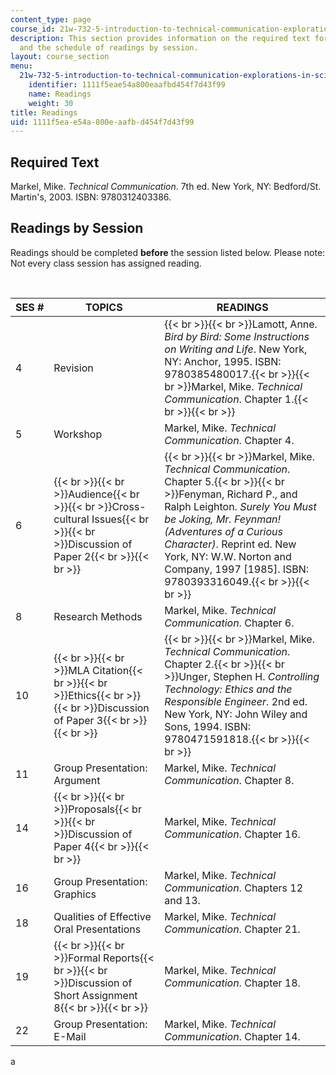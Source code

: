 ```yaml
---
content_type: page
course_id: 21w-732-5-introduction-to-technical-communication-explorations-in-scientific-and-technical-writing-fall-2006
description: This section provides information on the required text for the course
  and the schedule of readings by session.
layout: course_section
menu:
  21w-732-5-introduction-to-technical-communication-explorations-in-scientific-and-technical-writing-fall-2006:
    identifier: 1111f5eae54a800eaafbd454f7d43f99
    name: Readings
    weight: 30
title: Readings
uid: 1111f5ea-e54a-800e-aafb-d454f7d43f99
---
```


Required Text
-------------

Markel, Mike. _Technical Communication_. 7th ed. New York, NY: Bedford/St. Martin's, 2003. ISBN: 9780312403386.

Readings by Session
-------------------

Readings should be completed **before** the session listed below. Please note: Not every class session has assigned reading.

  
 

| SES # | TOPICS | READINGS |
| --- | --- | --- |
| 4 | Revision | {{< br >}}{{< br >}}Lamott, Anne. _Bird by Bird: Some Instructions on Writing and Life_. New York, NY: Anchor, 1995. ISBN: 9780385480017.{{< br >}}{{< br >}}Markel, Mike. _Technical Communication_. Chapter 1.{{< br >}}{{< br >}} |
| 5 | Workshop | Markel, Mike. _Technical Communication_. Chapter 4. |
| 6 | {{< br >}}{{< br >}}Audience{{< br >}}{{< br >}}Cross-cultural Issues{{< br >}}{{< br >}}Discussion of Paper 2{{< br >}}{{< br >}} | {{< br >}}{{< br >}}Markel, Mike. _Technical Communication_. Chapter 5.{{< br >}}{{< br >}}Fenyman, Richard P., and Ralph Leighton. _Surely You Must be Joking, Mr. Feynman! (Adventures of a Curious Character)_. Reprint ed. New York, NY: W.W. Norton and Company, 1997 \[1985\]. ISBN: 9780393316049.{{< br >}}{{< br >}} |
| 8 | Research Methods | Markel, Mike. _Technical Communication_. Chapter 6. |
| 10 | {{< br >}}{{< br >}}MLA Citation{{< br >}}{{< br >}}Ethics{{< br >}}{{< br >}}Discussion of Paper 3{{< br >}}{{< br >}} | {{< br >}}{{< br >}}Markel, Mike. _Technical Communication_. Chapter 2.{{< br >}}{{< br >}}Unger, Stephen H. _Controlling Technology: Ethics and the Responsible Engineer_. 2nd ed. New York, NY: John Wiley and Sons, 1994. ISBN: 9780471591818.{{< br >}}{{< br >}} |
| 11 | Group Presentation: Argument | Markel, Mike. _Technical Communication_. Chapter 8. |
| 14 | {{< br >}}{{< br >}}Proposals{{< br >}}{{< br >}}Discussion of Paper 4{{< br >}}{{< br >}} | Markel, Mike. _Technical Communication_. Chapter 16. |
| 16 | Group Presentation: Graphics | Markel, Mike. _Technical Communication_. Chapters 12 and 13. |
| 18 | Qualities of Effective Oral Presentations | Markel, Mike. _Technical Communication_. Chapter 21. |
| 19 | {{< br >}}{{< br >}}Formal Reports{{< br >}}{{< br >}}Discussion of Short Assignment 8{{< br >}}{{< br >}} | Markel, Mike. _Technical Communication_. Chapter 18. |
| 22 | Group Presentation: E-Mail | Markel, Mike. _Technical Communication_. Chapter 14. 

a